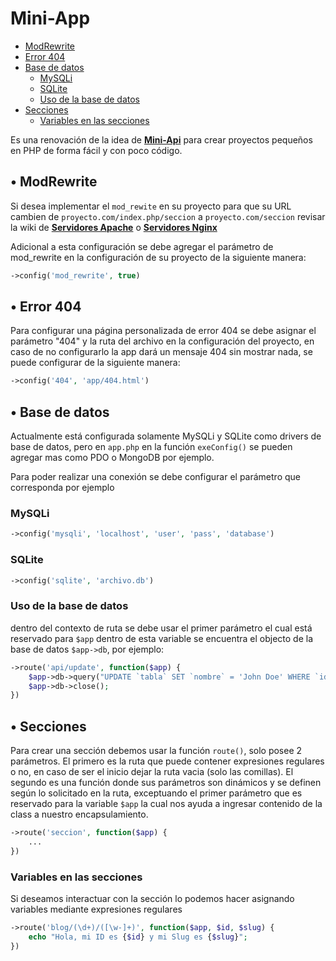 # Mini-App

- [ModRewrite](#modrewrite)
- [Error 404](#error-404)
- [Base de datos](#base-de-datos)
  * [MySQLi](#mysqli)
  * [SQLite](#sqlite)
  * [Uso de la base de datos](#uso-de-la-base-de-datos)
- [Secciones](#secciones)
  * [Variables en las secciones](#variables-en-las-secciones)

Es una renovación de la idea de [**Mini-Api**](https://github.com/nicolasegp/mini-api) para crear proyectos pequeños en PHP de forma fácil y con poco código.

## • ModRewrite

Si desea implementar el `mod_rewite` en su proyecto para que su URL cambien de `proyecto.com/index.php/seccion` a `proyecto.com/seccion` revisar la wiki de [**Servidores Apache**](https://github.com/nicolasegp/mini-app/wiki/Servidores-Apache) o [**Servidores Nginx**](https://github.com/nicolasegp/mini-app/wiki/Servidores-Nginx)

Adicional a esta configuración se debe agregar el parámetro de mod_rewrite en la configuración de su proyecto de la siguiente manera:

```php
->config('mod_rewrite', true)
```

## • Error 404

Para configurar una página personalizada de error 404 se debe asignar el parámetro "404" y la ruta del archivo en la configuración del proyecto, en caso de no configurarlo la app dará un mensaje 404 sin mostrar nada, se puede configurar de la siguiente manera:

```php
->config('404', 'app/404.html')
```

## • Base de datos

Actualmente está configurada solamente MySQLi y SQLite como drivers de base de datos, pero en `app.php` en la función `exeConfig()` se pueden agregar mas como PDO o MongoDB por ejemplo.

Para poder realizar una conexión se debe configurar el parámetro que corresponda por ejemplo

### MySQLi

```php
->config('mysqli', 'localhost', 'user', 'pass', 'database')
```

### SQLite

```php
->config('sqlite', 'archivo.db')
```

### Uso de la base de datos

dentro del contexto de ruta se debe usar el primer parámetro el cual está reservado para `$app` dentro de esta variable se encuentra el objecto de la base de datos `$app->db`, por ejemplo:

```php
->route('api/update', function($app) {
	$app->db->query("UPDATE `tabla` SET `nombre` = 'John Doe' WHERE `id`='1'");
	$app->db->close();
})
```

## • Secciones

Para crear una sección debemos usar la función `route()`, solo posee 2 parámetros. El primero es la ruta que puede contener expresiones regulares o no, en caso de ser el inicio dejar la ruta vacia (solo las comillas). El segundo es una función donde sus parámetros son dinámicos y se definen según lo solicitado en la ruta, exceptuando el primer parámetro que es reservado para la variable `$app` la cual nos ayuda a ingresar contenido de la class a nuestro encapsulamiento.

```php
->route('seccion', function($app) {
	...
})
```

### Variables en las secciones

Si deseamos interactuar con la sección lo podemos hacer asignando variables mediante expresiones regulares

```php
->route('blog/(\d+)/([\w-]+)', function($app, $id, $slug) {
	echo "Hola, mi ID es {$id} y mi Slug es {$slug}";
})
```